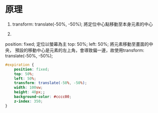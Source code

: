 # 原理

1. transform: translate(-50%, -50%);
將定位中心點移動至本身元素的中心

2. 
position: fixed; 定位以螢幕為主
top: 50%; left: 50%; 將元素移動至畫面的中央，
預設的移動中心是元素的左上角，會導致偏一邊，故使用transform: translate(-50%, -50%);


```css
#expiration {
    position: fixed;
    top: 50%;
    left: 50%;
    transform: translate(-50%, -50%);
    width: 100vw;
    height: 40px;;
    background-color: #cccc00;
    z-index: 350;
}
```